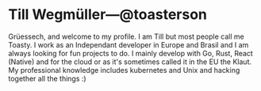# Till Wegmüller—@toasterson

Grüessech, and welcome to my profile. I am Till but most people call me Toasty. I work as an Independant developer in Europe and Brasil and I am always looking for fun projects to do. I mainly develop with Go, Rust, React (Native) and for the cloud or as it's sometimes called it in the EU the Klaut. My professional knowledge includes kubernetes and Unix and hacking together all the things :)

# 

<!--
**Toasterson/toasterson** is a ✨ _special_ ✨ repository because its `README.md` (this file) appears on your GitHub profile.

Here are some ideas to get you started:

- 🔭 I’m currently working on ...
- 🌱 I’m currently learning ...
- 👯 I’m looking to collaborate on ...
- 🤔 I’m looking for help with ...
- 💬 Ask me about ...
- 📫 How to reach me: ...
- 😄 Pronouns: ...
- ⚡ Fun fact: ...
-->
